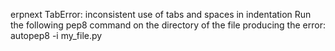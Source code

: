 erpnext TabError: inconsistent use of tabs and spaces in indentation
Run the following pep8 command on the directory of the file producing the error:
autopep8 -i my_file.py
